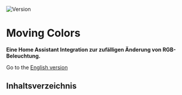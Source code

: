 ![Version](https://img.shields.io/github/v/release/starwarsfan/moving-colors?style=for-the-badge)

# Moving Colors

**Eine Home Assistant Integration zur zufälligen Änderung von RGB-Beleuchtung.**

Go to the [English version](/README.md)

## Inhaltsverzeichnis
